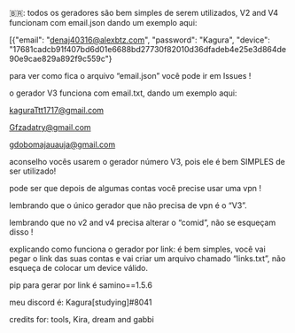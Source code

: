 🇧🇷: todos os geradores são bem simples de serem utilizados, V2  and V4 funcionam
com email.json
dando um exemplo aqui:

[{"email": "denaj40316@alexbtz.com", "password": "Kagura", "device": "17681cadcb91f407bd6d01e6688bd27730f82010d36dfadeb4e25e3d864de90e9cae829a892f9c559c"}


para ver como fica o arquivo “email.json” você pode ir em Issues !


o gerador V3  funciona com email.txt, dando um exemplo aqui:


kaguraTtt1717@gmail.com

Gfzadatry@gmail.com

gdobomajauauja@gmail.com


aconselho vocês usarem o gerador número V3, pois ele é bem SIMPLES de ser utilizado!

pode ser que depois de algumas contas você precise usar uma vpn !


lembrando que o único gerador que não precisa de vpn é o “V3”.



lembrando que no v2 and v4 precisa alterar o “comid”, não se esqueçam disso !


explicando como funciona o gerador por link:
é bem simples, você vai pegar o link das suas contas e vai criar um arquivo chamado “links.txt”, não esqueça de colocar um device válido.

pip para gerar por link é samino==1.5.6



meu discord é: Kagura[studying]#8041



credits for: tools, Kira, dream and gabbi
